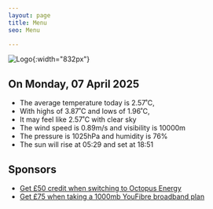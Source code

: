 ```yaml
---
layout: page
title: Menu
seo: Menu

---
```


![Logo](/images/logo.jpg){:width="832px"}

<!-- weather_marker starts -->
## On Monday, 07 April 2025

- The average temperature today is 2.57˚C,
- With highs of 3.87˚C and lows of 1.96˚C,
- It may feel like 2.57˚C with clear sky
- The wind speed is 0.89m/s and visibility is 10000m
- The pressure is 1025hPa and humidity is 76%
- The sun will rise at 05:29 and set at 18:51

<!-- weather_marker ends -->

## Sponsors

- [Get £50 credit when switching to Octopus Energy](https://bit.ly/3oD1nnS)
- [Get £75 when taking a 1000mb YouFibre broadband plan](https://aklam.io/91zWhU?)



